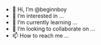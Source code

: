 - 👋 Hi, I’m @beginnboy
- 👀 I’m interested in ...
- 🌱 I’m currently learning ...
- 💞️ I’m looking to collaborate on ...
- 📫 How to reach me ...

<!---
beginnboy/beginnboy is a ✨ special ✨ repository because its `README.md` (this file) appears on your GitHub profile.
You can click the Preview link to take a look at your changes.
--->
